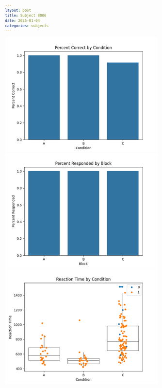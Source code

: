 ```yaml
---
layout: post
title: Subject 8006
date: 2025-01-04
categories: subjects
---
```


![](data/8006/run-10/8006_ATS_percent_correct.png)
![](data/8006/run-10/8006_ATS_percent_responded.png)
![](data/8006/run-10/8006_ATS_rt.png)
